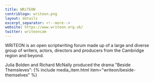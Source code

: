 ```yaml
---
title: WRiTEON
contriblogo: writeon.png
layout: details
excerpt_separator: <!--more-->
website: https://www.writeon.org.uk/
twitter: writeoncam
---
```

WRiTEON is an open scriptwriting forum made up of a large and diverse group of writers, actors, directors and producers from the Cambridge region and beyond.
<!--more-->

Julia Bolden and Richard McNally produced the drama "Beside Themsleves":
{% include media_item.html item="writeon/beside-themselves" %}